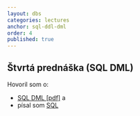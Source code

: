 ```yaml
---
layout: dbs
categories: lectures
anchor: sql-ddl-dml
order: 4
published: true
---
```

## Štvrtá prednáška (SQL DML)

Hovoril som o:

* [SQL DML [pdf]](/lectures/files/04.01_SQL-DML.pdf) a
* písal som [SQL](/lectures/files/04_SQL-statements.sql)
